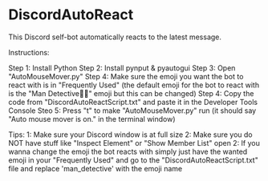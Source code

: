 # DiscordAutoReact
This Discord self-bot automatically reacts to the latest message.

Instructions:

Step 1: Install Python
Step 2: Install pynput & pyautogui
Step 3: Open "AutoMouseMover.py"
Step 4: Make sure the emoji you want the bot to react with is in "Frequently Used" (the default emoji for the bot to react with is the "Man Detective🕵️‍♂️" emoji but this can be changed)
Step 4: Copy the code from "DiscordAutoReactScript.txt" and paste it in the Developer Tools Console
Steo 5: Press "t" to make "AutoMouseMover.py" run (it should say "Auto mouse mover is on." in the terminal window)

Tips:
1: Make sure your Discord window is at full size
2: Make sure you do NOT have stuff like "Inspect Element" or "Show Member List" open
2: If you wanna change the emoji the bot reacts with simply just have the wanted emoji in your "Frequently Used" and go to the "DiscordAutoReactScript.txt" file and replace 'man_detective' with the emoji name
